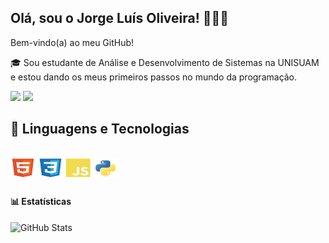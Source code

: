 ## Olá, sou o Jorge Luís Oliveira! 👨🏾‍💻
Bem-vindo(a) ao meu GitHub!

🎓 Sou estudante de Análise e Desenvolvimento de Sistemas na UNISUAM e estou dando os meus primeiros passos no mundo da programação.

<div>
<a href="https://www.linkedin.com/in/jorge-lu%C3%ADs-oliveira-a538442ba/" target="_blank"><img src="https://img.shields.io/badge/-LinkedIn-%230077B5?style=for-the-badge&logo=linkedin&logoColor=white" target="_blank"></a> 
<a href = mailto:jorgelods21@gmail.com"><img src="https://img.shields.io/badge/-Gmail-%23333?style=for-the-badge&logo=gmail&logoColor=white" target="_blank"></a>
</div>

## 🤖 Linguagens e Tecnologias

<div style="display: inline_block"><br>
  <img align="center" alt="jorge-HTML" height="30" width="40" src="https://raw.githubusercontent.com/devicons/devicon/master/icons/html5/html5-original.svg">
  <img align="center" alt="jorge-CSS" height="30" width="40" src="https://raw.githubusercontent.com/devicons/devicon/master/icons/css3/css3-original.svg">
  <img align="center" alt="jorge-Js" height="30" width="40" src="https://raw.githubusercontent.com/devicons/devicon/master/icons/javascript/javascript-plain.svg">
  <img align="center" alt=jorge-Python" height="30" width="40" src="https://raw.githubusercontent.com/devicons/devicon/master/icons/python/python-original.svg">
</div>

 ##
  
  

#### 📊 Estatísticas


<img 
      align="left" 
      alt="GitHub Stats" 
      height="200" 
      src="https://github-readme-stats.vercel.app/api/top-langs/?username=J0RG1N77&theme=dark&layout=compact&custom_title=Tecnologias&langs_count=9" 
  />

  
